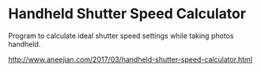 # Handheld Shutter Speed Calculator
Program to calculate ideal shutter speed settings while taking photos handheld.

http://www.aneejian.com/2017/03/handheld-shutter-speed-calculator.html
